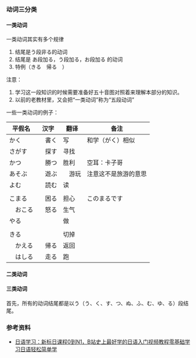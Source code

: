 ### 动词三分类


#### 一类动词
一类动词其实有多个规律
1. 结尾是う段非る的动词
2. 结尾是 あ段加る，う段加る，お段加る 的动词
3. 特例（きる　帰る　）

注意：
1. 学习这一段知识的时候需要准备好五十音图对照着来理解本部分的知识。
2. 以前的老教材里，又会把“一类动词”称为“五段动词”


一些一类动词的例子：

| 平假名 | 汉字 | 翻译 | 备注 |
| - | - | - | - |
| かく |　書く | 写 | 和学（がく）相似 |
| さがす |　探す | 寻找 | |
| かつ　|　勝つ | 胜利 | 空耳：卡子哥 |
| あそぶ |　遊ぶ |　游玩 | 注意这不是旅游的意思 |
| よむ |　読む | 读 |  |
| | | | |
| こまる |　困る | 担心 | このまるです |
|　おこる |　怒る | 生气 |　|
| やる | | 做 | |
| | | | |
| きる |  | 切掉 |  |
|　かえる |　帰る | 返回 |　|
|　はしる |　走る | 跑 |　|





#### 二类动词




#### 三类动词







首先，所有的动词结尾都是以う（う、く、す、つ、ぬ、ふ、む、ゆ、る）段结尾。




### 参考资料
* [日语学习：新标日课程0到N1，B站史上最好学的日语入门视频教程零基础学习日语轻松简单学](https://www.bilibili.com/video/BV1Bp4y1D747/?p=17&share_source=copy_web&vd_source=471ec534b3dc839cdb2f7d8582edc234)